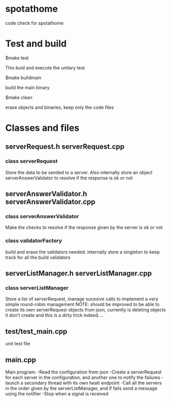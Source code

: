 # spotathome
code check for spotathome
# Test and build
$make test

This buid and execute the unitary test

$make buildmain

build the main binary

$make clean

erase objects and binaries, keep only the code files

# Classes and files

## serverRequest.h serverRequest.cpp
### class serverRequest
Store the data to be sended to a server. Also internally store an object serverAnswerValidator to resolve if the response is ok or not

## serverAnswerValidator.h serverAnswerValidator.cpp
### class serverAnswerValidator
Make the checks to resolve if the response given by the server is ok or not
### class validatorFactory
build and erase the validators needed. internally store a singleton to keep track for all the build validators

## serverListManager.h serverListManager.cpp
### class serverListManager
Store a list of serverRequest, manage sucesive calls to implement a very simple round-robin management
NOTE: should be improved to be able to create its own serverRequest objects from json, currently is deleting objects it don't create and this is a dirty trick indeed....

## test/test_main.cpp
unit test file

## main.cpp
Main program:
-Read the configuration from json
-Create a serverRequest for each server in the configuration, and another one to notify the failures
-launch a secondary thread with its own healt endpoint
-Call all the servers in the order given by the serverListManager, and if fails send a message using the notifier
-Stop when a signal is received








